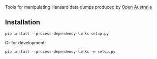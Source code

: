 Tools for manipulating Hansard data dumps produced by [Open Australia](https://www.openaustralia.org.au)

## Installation

    pip install --process-dependency-links setup.py

Or for development:

    pip install --process-dependency-links -e setup.py
